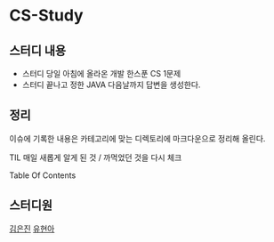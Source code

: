 # CS-Study

## 스터디 내용
- 스터디 당일 아침에 올라온 개발 한스푼 CS 1문제
- 스터디 끝나고 정한 JAVA 다음날까지 답변을 생성한다.

## 정리
이슈에 기록한 내용은 카테고리에 맞는 디렉토리에 마크다운으로 정리해 올린다.

TIL
매일 새롭게 알게 된 것 / 까먹었던 것을 다시 체크

Table Of Contents

## 스터디원
[김은진](https://github.com/2d3k)
[유현아](https://github.com/hyeonayou)
